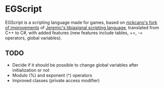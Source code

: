 # EGScript

EGScript is a scripting language made for games, based on [nickcano's fork of improvements](https://github.com/nickcano/signalscript) of [Jeremic's tibiasignal scripting language](https://code.google.com/archive/p/tibiasignal/source/default/source), translated from C++ to C#, with added features (new features include tables, +=, -= operators, global variables).

## TODO
* Decide if it should be possible to change global variables after initialization or not
* Modulo (%) and exponent (^) operators
* Improved classes (private access modifier)